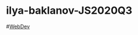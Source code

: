 # ilya-baklanov-JS2020Q3
#[WebDev](https://rolling-scopes-school.github.io/ilya-baklanov-JS2020Q3/webdev/)
